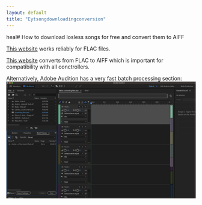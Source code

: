 ```yaml
---
layout: default
title: "Eytsongdownloadingconversion"
---
```


heal# How to download losless songs for free and convert them to AIFF

[This website](https://free-mp3-download.net/) works reliably for FLAC files. 

[This website](https://convertio.co/flac-aiff/) converts from FLAC to AIFF which is important for compatibility with all conctrollers. 

Alternatively, Adobe Audition has a very fast batch processing section:
![](media/cleanshot_2024-01-20-at-14-24-50@2x.png)

